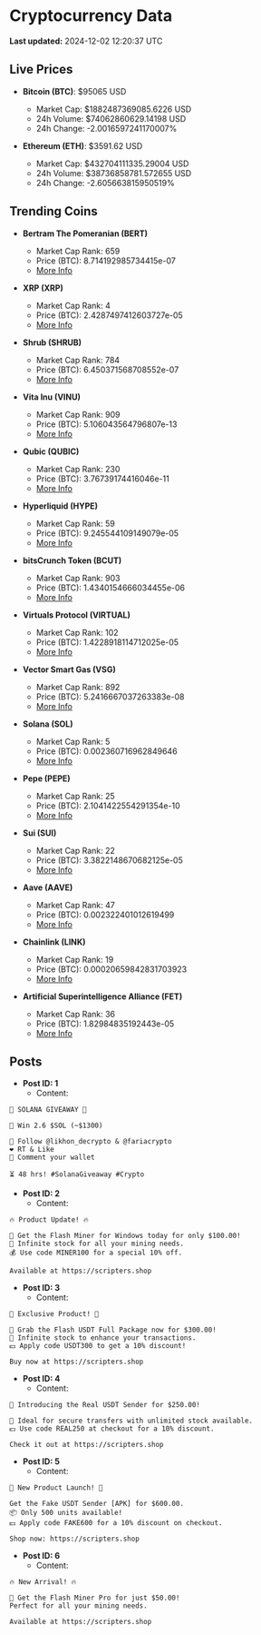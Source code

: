 # Cryptocurrency Data

**Last updated:** 2024-12-02 12:20:37 UTC

## Live Prices
- **Bitcoin (BTC)**: $95065 USD
  - Market Cap: $1882487369085.6226 USD
  - 24h Volume: $74062860629.14198 USD
  - 24h Change: -2.0016597241170007%

- **Ethereum (ETH)**: $3591.62 USD
  - Market Cap: $432704111335.29004 USD
  - 24h Volume: $38736858781.572655 USD
  - 24h Change: -2.605663815950519%

## Trending Coins
- **Bertram The Pomeranian (BERT)**
  - Market Cap Rank: 659
  - Price (BTC): 8.714192985734415e-07
  - [More Info](https://www.coingecko.com/en/coins/bertram-the-pomeranian)

- **XRP (XRP)**
  - Market Cap Rank: 4
  - Price (BTC): 2.4287497412603727e-05
  - [More Info](https://www.coingecko.com/en/coins/xrp)

- **Shrub (SHRUB)**
  - Market Cap Rank: 784
  - Price (BTC): 6.450371568708552e-07
  - [More Info](https://www.coingecko.com/en/coins/shrub)

- **Vita Inu (VINU)**
  - Market Cap Rank: 909
  - Price (BTC): 5.106043564796807e-13
  - [More Info](https://www.coingecko.com/en/coins/vita-inu)

- **Qubic (QUBIC)**
  - Market Cap Rank: 230
  - Price (BTC): 3.76739174416046e-11
  - [More Info](https://www.coingecko.com/en/coins/qubic)

- **Hyperliquid (HYPE)**
  - Market Cap Rank: 59
  - Price (BTC): 9.245544109149079e-05
  - [More Info](https://www.coingecko.com/en/coins/hyperliquid)

- **bitsCrunch Token (BCUT)**
  - Market Cap Rank: 903
  - Price (BTC): 1.4340154666034455e-06
  - [More Info](https://www.coingecko.com/en/coins/bitscrunch-token)

- **Virtuals Protocol (VIRTUAL)**
  - Market Cap Rank: 102
  - Price (BTC): 1.4228918114712025e-05
  - [More Info](https://www.coingecko.com/en/coins/virtual-protocol)

- **Vector Smart Gas (VSG)**
  - Market Cap Rank: 892
  - Price (BTC): 5.2416667037263383e-08
  - [More Info](https://www.coingecko.com/en/coins/vector-smart-gas)

- **Solana (SOL)**
  - Market Cap Rank: 5
  - Price (BTC): 0.002360716962849646
  - [More Info](https://www.coingecko.com/en/coins/solana)

- **Pepe (PEPE)**
  - Market Cap Rank: 25
  - Price (BTC): 2.1041422554291354e-10
  - [More Info](https://www.coingecko.com/en/coins/pepe)

- **Sui (SUI)**
  - Market Cap Rank: 22
  - Price (BTC): 3.3822148670682125e-05
  - [More Info](https://www.coingecko.com/en/coins/sui)

- **Aave (AAVE)**
  - Market Cap Rank: 47
  - Price (BTC): 0.002322401012619499
  - [More Info](https://www.coingecko.com/en/coins/aave)

- **Chainlink (LINK)**
  - Market Cap Rank: 19
  - Price (BTC): 0.00020659842831703923
  - [More Info](https://www.coingecko.com/en/coins/chainlink)

- **Artificial Superintelligence Alliance (FET)**
  - Market Cap Rank: 36
  - Price (BTC): 1.82984835192443e-05
  - [More Info](https://www.coingecko.com/en/coins/artificial-superintelligence-alliance)

## Posts
- **Post ID: 1**
  - Content:
```
🚀 SOLANA GIVEAWAY 🚀

🎁 Win 2.6 $SOL (~$1300)

🤝 Follow @likhon_decrypto & @fariacrypto
❤️ RT & Like
💬 Comment your wallet

⏳ 48 hrs! #SolanaGiveaway #Crypto
```

- **Post ID: 2**
  - Content:
```
🔥 Product Update! 🔥

🚀 Get the Flash Miner for Windows today for only $100.00!
🔋 Infinite stock for all your mining needs.
💰 Use code MINER100 for a special 10% off.

Available at https://scripters.shop
```

- **Post ID: 3**
  - Content:
```
🎁 Exclusive Product! 🎁

💸 Grab the Flash USDT Full Package now for $300.00!
🎉 Infinite stock to enhance your transactions.
💵 Apply code USDT300 to get a 10% discount!

Buy now at https://scripters.shop
```

- **Post ID: 4**
  - Content:
```
💎 Introducing the Real USDT Sender for $250.00!

💼 Ideal for secure transfers with unlimited stock available.
💵 Use code REAL250 at checkout for a 10% discount.

Check it out at https://scripters.shop
```

- **Post ID: 5**
  - Content:
```
🚀 New Product Launch! 🚀

Get the Fake USDT Sender [APK] for $600.00.
📦 Only 500 units available!
💵 Apply code FAKE600 for a 10% discount on checkout.

Shop now: https://scripters.shop
```

- **Post ID: 6**
  - Content:
```
🔥 New Arrival! 🔥

💸 Get the Flash Miner Pro for just $50.00!
Perfect for all your mining needs.

Available at https://scripters.shop
```


